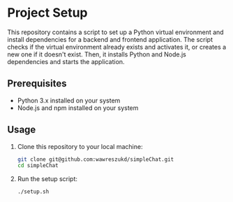 # Project Setup

This repository contains a script to set up a Python virtual environment and install dependencies for a backend and frontend application. The script checks if the virtual environment already exists and activates it, or creates a new one if it doesn't exist. Then, it installs Python and Node.js dependencies and starts the application.

## Prerequisites

- Python 3.x installed on your system
- Node.js and npm installed on your system

## Usage

1. Clone this repository to your local machine:

   ```bash
   git clone git@github.com:wawreszukd/simpleChat.git
   cd simpleChat
   ```

2. Run the setup script:
   ```chmod +x setup.sh
   ./setup.sh
   ```
